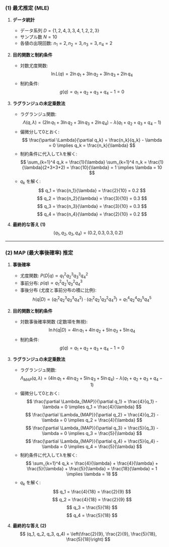 ### **(1) 最尤推定 (MLE)**

1.  **データ統計**
    - データ系列 $D = \{1,2,4,3,3,4,1,2,2,3\}$
    - サンプル数 $N=10$
    - 各値の出現回数: $n_1=2, n_2=3, n_3=3, n_4=2$

2.  **目的関数と制約条件**
    - 対数尤度関数:
      $$ \ln L(q) = 2\ln q_1 + 3\ln q_2 + 3\ln q_3 + 2\ln q_4 $$
    - 制約条件:
      $$ g(q) = q_1 + q_2 + q_3 + q_4 - 1 = 0 $$

3.  **ラグランジュの未定乗数法**
    - ラグランジュ関数:
      $$ \Lambda(q, \lambda) = (2\ln q_1 + 3\ln q_2 + 3\ln q_3 + 2\ln q_4) - \lambda(q_1 + q_2 + q_3 + q_4 - 1) $$
    - 偏微分して0とおく:
      $$ \frac{\partial \Lambda}{\partial q_k} = \frac{n_k}{q_k} - \lambda = 0 \implies q_k = \frac{n_k}{\lambda} $$
    - 制約条件に代入してλを解く:
      $$ \sum_{k=1}^4 q_k = \frac{1}{\lambda} \sum_{k=1}^4 n_k = \frac{1}{\lambda}(2+3+3+2) = \frac{10}{\lambda} = 1 \implies \lambda = 10 $$
    - $q_k$ を解く:
      $$ q_1 = \frac{n_1}{\lambda} = \frac{2}{10} = 0.2 $$
      $$ q_2 = \frac{n_2}{\lambda} = \frac{3}{10} = 0.3 $$
      $$ q_3 = \frac{n_3}{\lambda} = \frac{3}{10} = 0.3 $$
      $$ q_4 = \frac{n_4}{\lambda} = \frac{2}{10} = 0.2 $$

4.  **最終的な答え (1)**
    $$ (q_1, q_2, q_3, q_4) = (0.2, 0.3, 0.3, 0.2) $$

---

### **(2) MAP (最大事後確率) 推定**

1.  **事後確率**
    - 尤度関数: $P(D|q) \propto q_1^2 q_2^3 q_3^3 q_4^2$
    - 事前分布: $p(q) \propto q_1^2 q_2^1 q_3^2 q_4^3$
    - 事後分布 (尤度と事前分布の積に比例):
      $$ h(q|D) \propto (q_1^2 q_2^3 q_3^3 q_4^2) \cdot (q_1^2 q_2^1 q_3^2 q_4^3) = q_1^4 q_2^4 q_3^5 q_4^5 $$

2.  **目的関数と制約条件**
    - 対数事後確率関数 (定数項を無視):
      $$ \ln h(q|D) = 4\ln q_1 + 4\ln q_2 + 5\ln q_3 + 5\ln q_4 $$
    - 制約条件:
      $$ g(q) = q_1 + q_2 + q_3 + q_4 - 1 = 0 $$

3.  **ラグランジュの未定乗数法**
    - ラグランジュ関数:
      $$ \Lambda_{MAP}(q, \lambda) = (4\ln q_1 + 4\ln q_2 + 5\ln q_3 + 5\ln q_4) - \lambda(q_1 + q_2 + q_3 + q_4 - 1) $$
    - 偏微分して0とおく:
      $$ \frac{\partial \Lambda_{MAP}}{\partial q_1} = \frac{4}{q_1} - \lambda = 0 \implies q_1 = \frac{4}{\lambda} $$
      $$ \frac{\partial \Lambda_{MAP}}{\partial q_2} = \frac{4}{q_2} - \lambda = 0 \implies q_2 = \frac{4}{\lambda} $$
      $$ \frac{\partial \Lambda_{MAP}}{\partial q_3} = \frac{5}{q_3} - \lambda = 0 \implies q_3 = \frac{5}{\lambda} $$
      $$ \frac{\partial \Lambda_{MAP}}{\partial q_4} = \frac{5}{q_4} - \lambda = 0 \implies q_4 = \frac{5}{\lambda} $$
    - 制約条件に代入してλを解く:
      $$ \sum_{k=1}^4 q_k = \frac{4}{\lambda} + \frac{4}{\lambda} + \frac{5}{\lambda} + \frac{5}{\lambda} = \frac{18}{\lambda} = 1 \implies \lambda = 18 $$
    - $q_k$ を解く:
      $$ q_1 = \frac{4}{18} = \frac{2}{9} $$
      $$ q_2 = \frac{4}{18} = \frac{2}{9} $$
      $$ q_3 = \frac{5}{18} $$
      $$ q_4 = \frac{5}{18} $$

4.  **最終的な答え (2)**
    $$ (q_1, q_2, q_3, q_4) = \left(\frac{2}{9}, \frac{2}{9}, \frac{5}{18}, \frac{5}{18}\right) $$